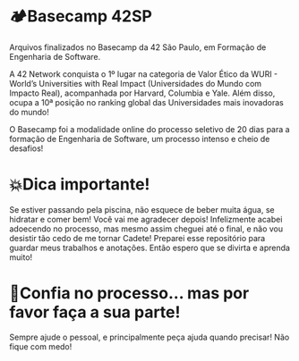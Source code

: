# 🏕️Basecamp 42SP
Arquivos finalizados no Basecamp da 42 São Paulo, em Formação de Engenharia de Software. 

A 42 Network conquista o 1º lugar na categoria de Valor Ético da WURI - World’s Universities with Real Impact (Universidades do Mundo com Impacto Real), acompanhada por Harvard, Columbia e Yale.  Além disso, ocupa a 10ª posição no ranking global das Universidades mais inovadoras do mundo!

O Basecamp foi a modalidade online do processo seletivo de 20 dias para a formação de Engenharia de Software, um processo intenso e cheio de desafios! 

# 💥Dica importante! 
Se estiver passando pela piscina, não esquece de beber muita água, se hidratar e comer bem! Você vai me agradecer depois! Infelizmente acabei adoecendo no processo, mas mesmo assim cheguei até o final, e não vou desistir tão cedo de me tornar Cadete! Preparei esse repositório para guardar meus trabalhos e anotações. Então espero que se divirta e aprenda muito! 

# 💌Confia no processo... mas por favor faça a sua parte! 
Sempre ajude o pessoal, e principalmente peça ajuda quando precisar! Não fique com medo! 
